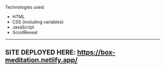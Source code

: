 Technologies used: 
- HTML
- CSS (including variables)
- JavaScript
- ScrollReveal
------------
SITE DEPLOYED HERE: https://box-meditation.netlify.app/
------------


